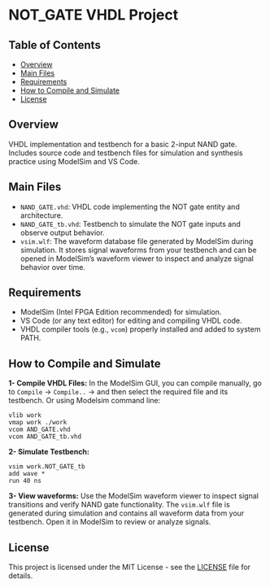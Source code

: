 # NOT_GATE VHDL Project
## Table of Contents
- [Overview](#overview)
- [Main Files](#main-files)
- [Requirements](#requirements)
- [How to Compile and Simulate](#how-to-compile-and-simulate)
- [License](#license)

## Overview
VHDL implementation and testbench for a basic 2-input NAND gate. Includes source code and testbench files for simulation and synthesis practice using ModelSim and VS Code.

## Main Files
- `NAND_GATE.vhd`: VHDL code implementing the NOT gate entity and architecture.
- `NAND_GATE_tb.vhd`: Testbench to simulate the NOT gate inputs and observe output behavior.
- `vsim.wlf`: The waveform database file generated by ModelSim during simulation. It stores signal waveforms from your testbench and can be opened in ModelSim’s waveform viewer to inspect and analyze signal behavior over time.

## Requirements
- ModelSim (Intel FPGA Edition recommended) for simulation.
- VS Code (or any text editor) for editing and compiling VHDL code.
- VHDL compiler tools (e.g., `vcom`) properly installed and added to system PATH.

## How to Compile and Simulate
**1- Compile VHDL Files:** In the ModelSim GUI, you can compile manually, go to `Compile` -> `Compile..` -> and then select the required file and its testbench.
Or using Modelsim command line:
```pgsql 
vlib work
vmap work ./work
vcom AND_GATE.vhd
vcom AND_GATE_tb.vhd
```

**2- Simulate Testbench:**
```pgsql 
vsim work.NOT_GATE_tb
add wave *
run 40 ns
```
**3- View waveforms:**
Use the ModelSim waveform viewer to inspect signal transitions and verify NAND gate functionality.
The `vsim.wlf` file is generated during simulation and contains all waveform data from your testbench. Open it in ModelSim to review or analyze signals.

## License
This project is licensed under the MIT License - see the [LICENSE](LICENSE) file for details.
